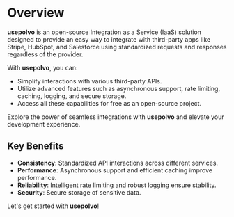 # Overview

**usepolvo** is an open-source Integration as a Service (IaaS) solution designed to provide an easy way to integrate with third-party apps like Stripe, HubSpot, and Salesforce using standardized requests and responses regardless of the provider.

With **usepolvo**, you can:

- Simplify interactions with various third-party APIs.
- Utilize advanced features such as asynchronous support, rate limiting, caching, logging, and secure storage.
- Access all these capabilities for free as an open-source project.

Explore the power of seamless integrations with **usepolvo** and elevate your development experience.

## Key Benefits

- **Consistency**: Standardized API interactions across different services.
- **Performance**: Asynchronous support and efficient caching improve performance.
- **Reliability**: Intelligent rate limiting and robust logging ensure stability.
- **Security**: Secure storage of sensitive data.

Let's get started with **usepolvo**!